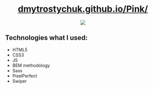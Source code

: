 <h1 align="center">
  <a href="https://dmytrostychuk.github.io/Pink/">
    dmytrostychuk.github.io/Pink/
  </a>
</h1>
<p align="center">
  <img src="https://user-images.githubusercontent.com/72120575/165827321-8580d177-7648-4c2f-9f54-fe40a1ee48a3.jpg">
</p>
<h2>
  Technologies what I used:
</h2>
<ul>
  <li>HTML5</li>
  <li>CSS3</li>
  <li>JS</li>
  <li>BEM methodology</li>
  <li>Sass</li>  
  <li>PixelPerfect</li>
  <li>Swiper</li>
</ul>
